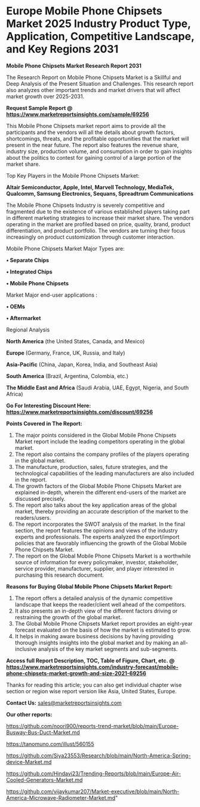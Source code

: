 # Europe Mobile Phone Chipsets Market 2025 Industry Product Type, Application, Competitive Landscape, and Key Regions 2031

<strong>Mobile Phone Chipsets Market Research Report 2031</strong>

The Research Report on Mobile Phone Chipsets Market is a Skillful and Deep Analysis of the Present Situation and Challenges. This research report also analyzes other important trends and market drivers that will affect market growth over 2025-2031.

<strong>Request Sample Report @ <a href=https://www.marketreportsinsights.com/sample/69256>https://www.marketreportsinsights.com/sample/69256</a></strong>

This Mobile Phone Chipsets market report aims to provide all the participants and the vendors will all the details about growth factors, shortcomings, threats, and the profitable opportunities that the market will present in the near future. The report also features the revenue share, industry size, production volume, and consumption in order to gain insights about the politics to contest for gaining control of a large portion of the market share.

Top Key Players in the Mobile Phone Chipsets Market:

<strong>Altair Semiconductor, Apple, Intel, Marvell Technology, MediaTek, Qualcomm, Samsung Electronics, Sequans, Spreadtrum Communications</strong>

The Mobile Phone Chipsets Industry is severely competitive and fragmented due to the existence of various established players taking part in different marketing strategies to increase their market share. The vendors operating in the market are profiled based on price, quality, brand, product differentiation, and product portfolio. The vendors are turning their focus increasingly on product customization through customer interaction.

Mobile Phone Chipsets Market Major Types are:

<strong>• Separate Chips

• Integrated Chips

• Mobile Phone Chipsets</strong>

Market Major end-user applications :

<strong>• OEMs

• Aftermarket</strong>

Regional Analysis

</u><strong><b>North America</b></strong> (the United States, Canada, and Mexico)

<strong><b>Europe </b></strong>(Germany, France, UK, Russia, and Italy)

<strong><b>Asia-Pacific</b></strong> (China, Japan, Korea, India, and Southeast Asia)

<strong><b>South America</b></strong> (Brazil, Argentina, Colombia, etc.)

<strong><b>The Middle East and Africa</b></strong> (Saudi Arabia, UAE, Egypt, Nigeria, and South Africa)

<strong>Go For Interesting Discount Here: <a href=https://www.marketreportsinsights.com/discount/69256>https://www.marketreportsinsights.com/discount/69256</a></strong>

<strong>Points Covered in The Report:</strong>
<ol>
  <li>The major points considered in the Global Mobile Phone Chipsets Market report include the leading competitors operating in the global market.</li>
  <li>The report also contains the company profiles of the players operating in the global market.</li>
  <li>The manufacture, production, sales, future strategies, and the technological capabilities of the leading manufacturers are also included in the report.</li>
  <li>The growth factors of the Global Mobile Phone Chipsets Market are explained in-depth, wherein the different end-users of the market are discussed precisely.</li>
  <li>The report also talks about the key application areas of the global market, thereby providing an accurate description of the market to the readers/users.</li>
  <li>The report incorporates the SWOT analysis of the market. In the final section, the report features the opinions and views of the industry experts and professionals. The experts analyzed the export/import policies that are favorably influencing the growth of the Global Mobile Phone Chipsets Market.</li>
  <li>The report on the Global Mobile Phone Chipsets Market is a worthwhile source of information for every policymaker, investor, stakeholder, service provider, manufacturer, supplier, and player interested in purchasing this research document.</li>
</ol>
<strong>Reasons for Buying Global Mobile Phone Chipsets Market Report:</strong>

<ol>
  <li>The report offers a detailed analysis of the dynamic competitive landscape that keeps the reader/client well ahead of the competitors.</li>
  <li>It also presents an in-depth view of the different factors driving or restraining the growth of the global market.</li>
  <li>The Global Mobile Phone Chipsets Market report provides an eight-year forecast evaluated on the basis of how the market is estimated to grow.</li>
  <li>It helps in making aware business decisions by having providing thorough insights insights into the global market and by making an all-inclusive analysis of the key market segments and sub-segments.</li>
</ol>
<strong>Access full Report Description, TOC, Table of Figure, Chart, etc. @ <a href=https://www.marketreportsinsights.com/industry-forecast/mobile-phone-chipsets-market-growth-and-size-2021-69256>https://www.marketreportsinsights.com/industry-forecast/mobile-phone-chipsets-market-growth-and-size-2021-69256</a></strong>


Thanks for reading this article; you can also get individual chapter wise section or region wise report version like Asia, United States, Europe.

<strong>Contact Us:</strong>
sales@marketreportsinsights.com

<strong>Our other reports:</strong>

<a href=https://github.com/noori900/reports-trend-market/blob/main/Europe-Busway-Bus-Duct-Market.md>https://github.com/noori900/reports-trend-market/blob/main/Europe-Busway-Bus-Duct-Market.md</a>

<a href=https://tanomuno.com/illust/560155>https://tanomuno.com/illust/560155</a>

<a href=https://github.com/Siya23553/Research/blob/main/North-America-Spring-device-Market.md>https://github.com/Siya23553/Research/blob/main/North-America-Spring-device-Market.md</a>

<a href=https://github.com/Hindavi23/Trending-Reports/blob/main/Europe-Air-Cooled-Generators-Market.md>https://github.com/Hindavi23/Trending-Reports/blob/main/Europe-Air-Cooled-Generators-Market.md</a>

<a href=https://github.com/vijaykumar207/Market-executive/blob/main/North-America-Microwave-Radiometer-Market.md>https://github.com/vijaykumar207/Market-executive/blob/main/North-America-Microwave-Radiometer-Market.md</a>"

